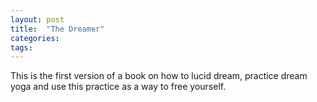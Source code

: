 ```yaml
---
layout: post
title:  "The Dreamer"
categories: 
tags: 
---
```


This is the first version of a book on how to lucid dream, practice dream yoga and use this practice as a way to free yourself.
